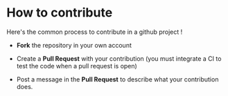 # How to contribute

Here's the common process to contribute in a github project !

- **Fork** the repository in your own account

- Create a **Pull Request** with your contribution (you must integrate a CI to test the code when a pull request is open)

- Post a message in the **Pull Request** to describe what your contribution does.
